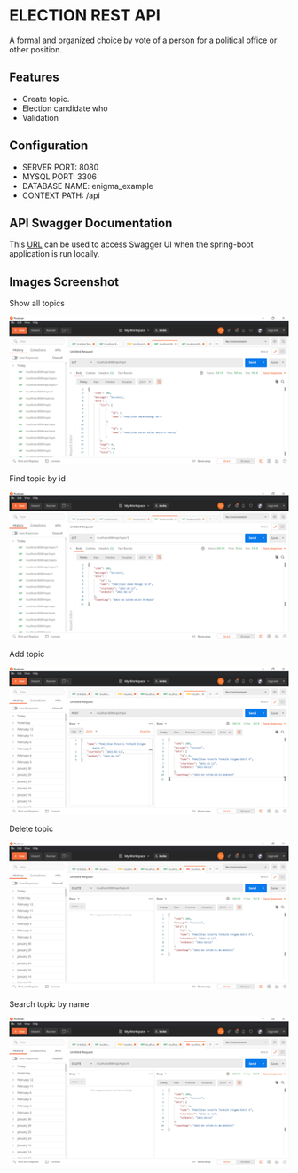 # ELECTION REST API

A formal and organized choice by vote of a person for a political office or other position.



## Features

- Create topic.
- Election candidate who 
- Validation



## Configuration

- SERVER PORT: 8080
- MYSQL PORT: 3306
- DATABASE NAME: enigma_example
- CONTEXT PATH: /api



## API Swagger Documentation

This [URL](localhost:8080/api-doc) can be used to access Swagger UI when the spring-boot application is run locally.



## Images Screenshot

Show all topics

![Find All](images/topic/findAll.png "Find All")



Find topic by id

![Find Topic](images/topic/findById.png "Find Topic")



Add topic

![Add Topic](images/topic/add.png "Add Topic")



Delete topic

![Delete](images/topic/delete.png)



Search topic by name

![Search](images/topic/delete.png)